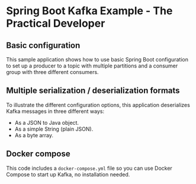 # Spring Boot Kafka Example - The Practical Developer

## Basic configuration

This sample application shows how to use basic Spring Boot configuration to set up a producer to a topic with multiple partitions and a consumer group with three different consumers.

## Multiple serialization / deserialization formats

To illustrate the different configuration options, this application deserializes Kafka messages in three different ways:

* As a JSON to Java object.
* As a simple String (plain JSON).
* As a byte array.

## Docker compose

This code includes a `docker-compose.yml` file so you can use Docker Compose to start up Kafka, no installation needed.
